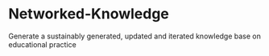 # Networked-Knowledge
Generate a sustainably generated, updated and iterated knowledge base on educational practice
